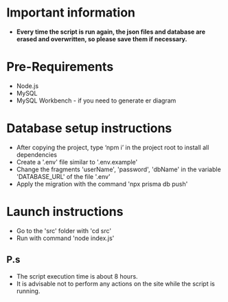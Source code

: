 # Important information
- **Every time the script is run again, the json files and database are erased and overwritten, so please save them if necessary.**

# Pre-Requirements
- Node.js
- MySQL
- MySQL Workbench - if you need to generate er diagram

# Database setup instructions
- After copying the project, type ‘npm i’  in the project root to install all dependencies
- Create a '.env' file similar to '.env.example'
- Change the fragments 'userName', 'password', 'dbName' in the variable 'DATABASE_URL' of the file '.env'
- Apply the migration with the command 'npx prisma db push'

# Launch instructions
- Go to the 'src' folder with 'cd src'
- Run with command 'node index.js'

## P.s
- The script execution time is about 8 hours.
- It is advisable not to perform any actions on the site while the script is running.
